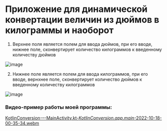 # Приложение для динамической конвертации величин из дюймов в килограммы и наоборот

1) Верхнее поля является полем для ввода дюймов, при его вводе, нижнее поле, сконвертирует количество килограммов к введенному количеству дюймов

![image](https://user-images.githubusercontent.com/55315647/196289366-d0c37789-2e8f-41f7-8dc0-3c0c99f8f822.png)

2) Нижнее поле является полем для ввода килограммов, при его вводе, вернхнее поле, сконвертирует количество дюймов к введенному количеству килограммов

![image](https://user-images.githubusercontent.com/55315647/196289591-11048f0a-8337-41c7-90ca-837fff34c59f.png)

### Видео-пример работы моей программы:

[KotlinConversion-–-MainActivity.kt-_KotlinConversion.app.main_-2022-10-18-00-35-34.webm](https://user-images.githubusercontent.com/55315647/196290061-341795cf-36e3-4e48-833c-251540cbfd4a.webm)

